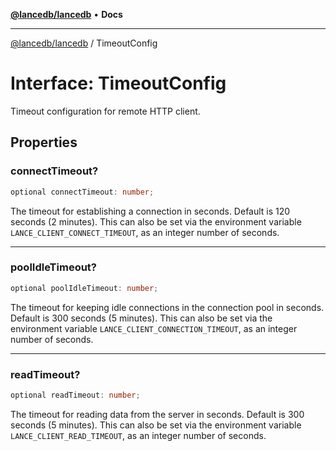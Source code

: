 [**@lancedb/lancedb**](../README.md) • **Docs**

***

[@lancedb/lancedb](../README.md) / TimeoutConfig

# Interface: TimeoutConfig

Timeout configuration for remote HTTP client.

## Properties

### connectTimeout?

```ts
optional connectTimeout: number;
```

The timeout for establishing a connection in seconds. Default is 120
seconds (2 minutes). This can also be set via the environment variable
`LANCE_CLIENT_CONNECT_TIMEOUT`, as an integer number of seconds.

***

### poolIdleTimeout?

```ts
optional poolIdleTimeout: number;
```

The timeout for keeping idle connections in the connection pool in seconds.
Default is 300 seconds (5 minutes). This can also be set via the
environment variable `LANCE_CLIENT_CONNECTION_TIMEOUT`, as an integer
number of seconds.

***

### readTimeout?

```ts
optional readTimeout: number;
```

The timeout for reading data from the server in seconds. Default is 300
seconds (5 minutes). This can also be set via the environment variable
`LANCE_CLIENT_READ_TIMEOUT`, as an integer number of seconds.
